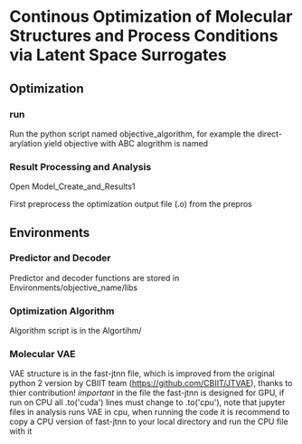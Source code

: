 # Continous Optimization of Molecular Structures and Process Conditions via Latent Space Surrogates

## Optimization

### run
Run the python script named objective_algorithm, for example the direct-arylation yield objective with ABC alogrithm is named 

### Result Processing and Analysis
Open Model_Create_and_Results1

First preprocess the optimization output file (.o) from the prepros

## Environments

### Predictor and Decoder
Predictor and decoder functions are stored in Environments/objective_name/libs

### Optimization Algorithm
Algorithm script is in the Algortihm/ 

### Molecular VAE
VAE structure is in the fast-jtnn file, which is improved from the original python 2 version by CBIIT team (https://github.com/CBIIT/JTVAE), thanks to thier contribution!
*important* in the file the fast-jtnn is designed for GPU, if run on CPU all .to('cuda') lines must change to .to('cpu'), note that jupyter files in analysis runs VAE in cpu, when running the code it is recommend to copy a CPU version of fast-jtnn to your local directory and run the CPU file with it

